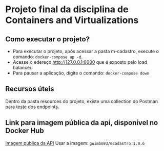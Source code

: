 # Projeto final da disciplina de Containers and Virtualizations #

## Como executar o projeto? ##
 - Para executar o projeto, após acessar a pasta m-cadastro, execute o comando: `docker-compose up -d`.
 - Acesse o edereço http://127.0.0.1:8000 que é exposto pelo load balancer.
 - Para pausar a aplicação, digite o comando: `docker-compose down`
 
## Recursos úteis ##
Dentro da pasta resources do projeto, existe uma collection do Postman para teste dos endpoints.

## Link para imagem pública da api, disponível no Docker Hub ##
[Imagem pública da API](https://hub.docker.com/repository/docker/guimbm93/mcadastro)
Usar a imagem:  `guimbm93/mcadastro:1.0.6`
